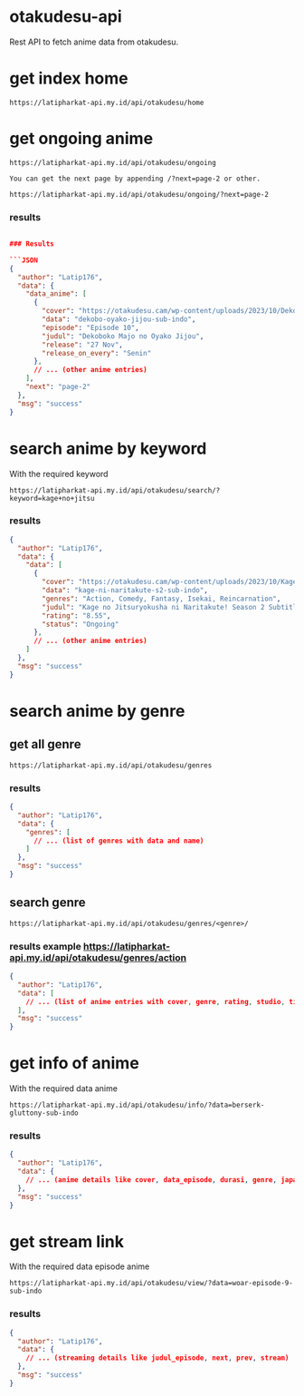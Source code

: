 # otakudesu-api

Rest API to fetch anime data from otakudesu.

# get index home

```
https://latipharkat-api.my.id/api/otakudesu/home
```

# get ongoing anime

```
https://latipharkat-api.my.id/api/otakudesu/ongoing
```

`You can get the next page by appending /?next=page-2 or other.`

```
https://latipharkat-api.my.id/api/otakudesu/ongoing/?next=page-2
```

### results

````JSON

### Results

```JSON
{
  "author": "Latip176",
  "data": {
    "data_anime": [
      {
        "cover": "https://otakudesu.cam/wp-content/uploads/2023/10/Dekoboko-Majo-no-Oyako-Jijou.jpg",
        "data": "dekobo-oyako-jijou-sub-indo",
        "episode": "Episode 10",
        "judul": "Dekoboko Majo no Oyako Jijou",
        "release": "27 Nov",
        "release_on_every": "Senin"
      },
      // ... (other anime entries)
    ],
    "next": "page-2"
  },
  "msg": "success"
}

````

# search anime by keyword

With the required keyword

```
https://latipharkat-api.my.id/api/otakudesu/search/?keyword=kage+no+jitsu
```

### results

```JSON
{
  "author": "Latip176",
  "data": {
    "data": [
      {
        "cover": "https://otakudesu.cam/wp-content/uploads/2023/10/Kage-no-Jitsuryokusha-ni-Naritakute-2nd-Season.jpg",
        "data": "kage-ni-naritakute-s2-sub-indo",
        "genres": "Action, Comedy, Fantasy, Isekai, Reincarnation",
        "judul": "Kage no Jitsuryokusha ni Naritakute! Season 2 Subtitle Indonesia",
        "rating": "8.55",
        "status": "Ongoing"
      },
      // ... (other anime entries)
    ]
  },
  "msg": "success"
}

```

# search anime by genre

## get all genre

```
https://latipharkat-api.my.id/api/otakudesu/genres
```

### results

```JSON
{
  "author": "Latip176",
  "data": {
    "genres": [
      // ... (list of genres with data and name)
    ]
  },
  "msg": "success"
}

```

## search genre

```
https://latipharkat-api.my.id/api/otakudesu/genres/<genre>/
```

### results example https://latipharkat-api.my.id/api/otakudesu/genres/action

```JSON
{
  "author": "Latip176",
  "data": [
    // ... (list of anime entries with cover, genre, rating, studio, title, total_episode, url)
  ],
  "msg": "success"
}

```

# get info of anime

With the required data anime

```
https://latipharkat-api.my.id/api/otakudesu/info/?data=berserk-gluttony-sub-indo
```

### results

```JSON
{
  "author": "Latip176",
  "data": {
    // ... (anime details like cover, data_episode, durasi, genre, japanese, judul, produser, sinopsis, skor, status, studio, tanggal_rilis, tipe, total_episode)
  },
  "msg": "success"
}
```

# get stream link

With the required data episode anime

```
https://latipharkat-api.my.id/api/otakudesu/view/?data=woar-episode-9-sub-indo
```

### results

```JSON
{
  "author": "Latip176",
  "data": {
    // ... (streaming details like judul_episode, next, prev, stream)
  },
  "msg": "success"
}

```
